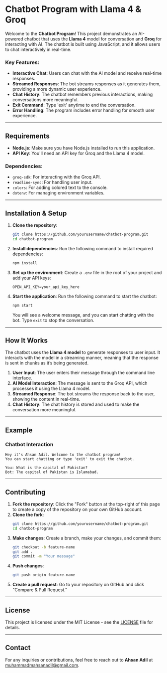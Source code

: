 
# Chatbot Program with Llama 4 & Groq

Welcome to the **Chatbot Program**! This project demonstrates an AI-powered chatbot that uses the **Llama 4** model for conversation and **Groq** for interacting with AI. The chatbot is built using JavaScript, and it allows users to chat interactively in real-time.

### Key Features:
- **Interactive Chat**: Users can chat with the AI model and receive real-time responses.
- **Streamed Responses**: The bot streams responses as it generates them, providing a more dynamic user experience.
- **Chat History**: The chatbot remembers previous interactions, making conversations more meaningful.
- **Exit Command**: Type 'exit' anytime to end the conversation.
- **Error Handling**: The program includes error handling for smooth user experience.

---

## Requirements

- **Node.js**: Make sure you have Node.js installed to run this application.
- **API Key**: You'll need an API key for Groq and the Llama 4 model.

### Dependencies:
- `groq-sdk`: For interacting with the Groq API.
- `readline-sync`: For handling user input.
- `colors`: For adding colored text to the console.
- `dotenv`: For managing environment variables.

---

## Installation & Setup

1. **Clone the repository**:
   ```bash
   git clone https://github.com/yourusername/chatbot-program.git
   cd chatbot-program
   ```

2. **Install dependencies**:
   Run the following command to install required dependencies:
   ```bash
   npm install
   ```

3. **Set up the environment**:
   Create a `.env` file in the root of your project and add your API keys:
   ```env
   OPEN_API_KEY=your_api_key_here
   ```

4. **Start the application**:
   Run the following command to start the chatbot:
   ```bash
   npm start
   ```

   You will see a welcome message, and you can start chatting with the bot. Type `exit` to stop the conversation.

---

## How It Works

The chatbot uses the **Llama 4 model** to generate responses to user input. It interacts with the model in a streaming manner, meaning that the response is sent in chunks as it’s being generated.

1. **User Input**: The user enters their message through the command line interface.
2. **AI Model Interaction**: The message is sent to the Groq API, which processes it using the Llama 4 model.
3. **Streamed Response**: The bot streams the response back to the user, showing the content in real-time.
4. **Chat History**: The chat history is stored and used to make the conversation more meaningful.

---

## Example

### Chatbot Interaction

```
Hey it's Ahsan Adil. Welcome to the chatbot program!
You can start chatting or type 'exit' to exit the chatbot.

You: What is the capital of Pakistan?
Bot: The capital of Pakistan is Islamabad.
```

---

## Contributing

1. **Fork the repository**: Click the "Fork" button at the top-right of this page to create a copy of the repository on your own GitHub account.
2. **Clone the fork**: 
   ```bash
   git clone https://github.com/yourusername/chatbot-program.git
   cd chatbot-program
   ```
3. **Make changes**: Create a branch, make your changes, and commit them:
   ```bash
   git checkout -b feature-name
   git add .
   git commit -m "Your message"
   ```
4. **Push changes**:
   ```bash
   git push origin feature-name
   ```
5. **Create a pull request**: Go to your repository on GitHub and click "Compare & Pull Request."

---

## License

This project is licensed under the MIT License - see the [LICENSE](LICENSE) file for details.

---

## Contact

For any inquiries or contributions, feel free to reach out to **Ahsan Adil** at muhammadmahsanadil@gmail.com.

